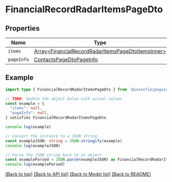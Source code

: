 
# FinancialRecordRadarItemsPageDto


## Properties

Name | Type
------------ | -------------
`items` | [Array&lt;FinancialRecordRadarItemsPageDtoItemsInner&gt;](FinancialRecordRadarItemsPageDtoItemsInner.md)
`pageInfo` | [ContactsPageDtoPageInfo](ContactsPageDtoPageInfo.md)

## Example

```typescript
import type { FinancialRecordRadarItemsPageDto } from '@usesofia/pegasus-core-api-sdk'

// TODO: Update the object below with actual values
const example = {
  "items": null,
  "pageInfo": null,
} satisfies FinancialRecordRadarItemsPageDto

console.log(example)

// Convert the instance to a JSON string
const exampleJSON: string = JSON.stringify(example)
console.log(exampleJSON)

// Parse the JSON string back to an object
const exampleParsed = JSON.parse(exampleJSON) as FinancialRecordRadarItemsPageDto
console.log(exampleParsed)
```

[[Back to top]](#) [[Back to API list]](../README.md#api-endpoints) [[Back to Model list]](../README.md#models) [[Back to README]](../README.md)



